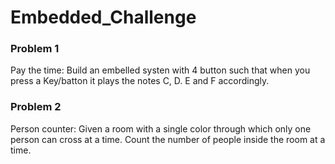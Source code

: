 # Embedded_Challenge

### Problem 1
Pay the time: Build an embelled systen with 4 button such that when you press a Key/batton it plays the notes C, D. E and F accordingly.

### Problem 2
Person counter: Given a room with a single color through which only one person can cross at a time. Count the number of people inside the room at a time.


